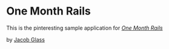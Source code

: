 # One Month Rails 

This is the pinteresting sample application for 
[*One Month Rails*](http://onemonthrails.com)

by [Jacob Glass](http://mattangriffel.com)